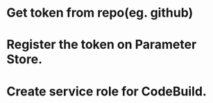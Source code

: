 # Get token from repo(eg. github)
# Register the token on Parameter Store.
# Create service role for CodeBuild.
